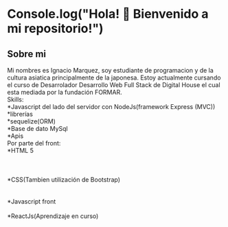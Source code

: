 # Console.log("Hola! 👋 Bienvenido a mi repositorio!") 
<!--
**ignacioM3/IgnacioM3** is a ✨ _special_ ✨ repository because its `README.md` (this file) appears on your GitHub profile.
-->
## Sobre mi

Mi nombres es Ignacio Marquez, soy estudiante de programacion y de la cultura asiatica principalmente de la japonesa. Estoy actualmente cursando el curso de Desarrolador Desarrollo Web Full Stack de Digital House el cual esta mediada por la fundación FORMAR. <br>
Skills:<br>
    *Javascript del lado del servidor con NodeJs(framework Express (MVC)) <br>
    *librerías <br>
    *sequelize(ORM) <br>
    *Base de dato MySql <br>
    *Apis <br>
  Por parte del front:<br>
    *HTML 5 <br><br><br><br>
    *CSS(Tambien utilización de Bootstrap)<br><br><br>
    *Javascript front<br><br>
    *ReactJs(Aprendizaje en curso)<br>
